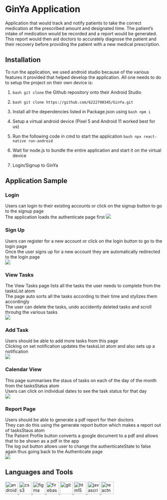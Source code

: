 # GinYa Application

Application that would track and notify patients to take the correct medication at the prescribed amount and designated time. The patient’s intake of medication would be recorded and a report would be generated. This report would then aid doctors to accurately diagnose the patient and their recovery before providing the patient with a new medical prescription.

## Installation

To run the application, we used android studio because of the various features it provided that helped develop the application. All one needs to do to setup the project on their own device is:

1. ```bash git clone``` the Github repository onto their Android Studio

2. ```bash git clone https://github.com/6222790345/GinYa.git```

3. Install all the dependencies listed in Package.json using ```bash npm i```

4. Setup a virtual android device (Pixel 5 and Android 11 worked best for us)

5. Run  the following code in cmd to start the application ```bash npx react-native run-android```

6. Wait for node.js to bundle the entire application and start it on the virtual device

7. Login/Signup to GinYa

## Application Sample

### Login
<p align="left"> 
    Users can login to their existing accounts or click on the signup button to go to the signup page </br>
The application loads the authenticate page first 
  <img src="./ApplicationSample/Login_Login.jpg">
</p>


### Sign Up
<p align="left">
 Users can register for a new account or click on the login button to go to the login page </br>
 Once the user signs up for a new account they are automatically redirected to the login page</br>
  <img src="./ApplicationSample/Login_SignUp.jpg">
</p>


### View Tasks
<p align="left">
The View Tasks page lists all the tasks the user needs to complete from the tasksList atom </br>
The page auto sorts all the tasks according to their time and stylizes them accordingly </br>
The user can delete the tasks, undo accidently deleted tasks and scroll throuhg the various tasks </br>
  <img src="./ApplicationSample/View_Task_1.jpg">
</p>

### Add Task
<p align="left">
Users should be able to add more tasks from this page </br>
Clicking on set notification updates the tasksList atom and also sets up a notification </br>
  <img src="./ApplicationSample/Add_Task_1.jpg">
</p>

### Calendar View
<p align="left">
This page summarises the staus of tasks on each of the day of the month from the tasksStatus atom</br>
Users can click on individual dates to see the task status for that day </br>
  <img src="./ApplicationSample/Calendar_View_Red_days.jpg">
</p>

### Report Page
<p align="left">
Users should be able to generate a pdf report for their doctors </br>
They can do this using the generate report button which makes a report out of tasksStaus atom </br>
The Patient Profile button converts a google document to a pdf and allows that to be shown as a pdf in the app </br>
The log out button allows user to change the authenticateState to false again thus going back to the Authenticate page </br>
  <img src="./ApplicationSample/Report_Page_1.jpg">
</p>




## Languages and Tools
<p align="left"> <a href="https://developer.android.com" target="_blank" rel="noreferrer"> <img src="https://raw.githubusercontent.com/devicons/devicon/master/icons/android/android-original-wordmark.svg" alt="android" width="40" height="40"/> </a> <a href="https://www.w3schools.com/css/" target="_blank" rel="noreferrer"> <img src="https://raw.githubusercontent.com/devicons/devicon/master/icons/css3/css3-original-wordmark.svg" alt="css3" width="40" height="40"/> </a> <a href="https://www.figma.com/" target="_blank" rel="noreferrer"> <img src="https://www.vectorlogo.zone/logos/figma/figma-icon.svg" alt="figma" width="40" height="40"/> </a> <a href="https://firebase.google.com/" target="_blank" rel="noreferrer"> <img src="https://www.vectorlogo.zone/logos/firebase/firebase-icon.svg" alt="firebase" width="40" height="40"/> </a> <a href="https://git-scm.com/" target="_blank" rel="noreferrer"> <img src="https://www.vectorlogo.zone/logos/git-scm/git-scm-icon.svg" alt="git" width="40" height="40"/> </a> <a href="https://www.w3.org/html/" target="_blank" rel="noreferrer"> <img src="https://raw.githubusercontent.com/devicons/devicon/master/icons/html5/html5-original-wordmark.svg" alt="html5" width="40" height="40"/> </a> <a href="https://developer.mozilla.org/en-US/docs/Web/JavaScript" target="_blank" rel="noreferrer"> <img src="https://raw.githubusercontent.com/devicons/devicon/master/icons/javascript/javascript-original.svg" alt="javascript" width="40" height="40"/> </a> <a href="https://reactnative.dev/" target="_blank" rel="noreferrer"> <img src="https://reactnative.dev/img/header_logo.svg" alt="reactnative" width="40" height="40"/> </a> </p>

